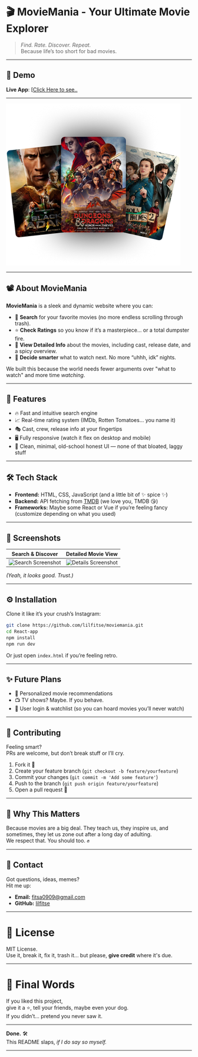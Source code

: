 # 🎬 MovieMania - Your Ultimate Movie Explorer

> *Find. Rate. Discover. Repeat.*  
> Because life’s too short for bad movies.

---

## 📸 Demo

**Live App**: [[Click Here to see..](https://movies-search-web-r8ah.vercel.app)

---

![Preview](./React-app/public/hero.png)

---

## 📽 About MovieMania

**MovieMania** is a sleek and dynamic website where you can:
- 🔎 **Search** for your favorite movies (no more endless scrolling through trash).
- ⭐ **Check Ratings** so you know if it’s a masterpiece... or a total dumpster fire.
- 🎥 **View Detailed Info** about the movies, including cast, release date, and a spicy overview.
- 🧠 **Decide smarter** what to watch next. No more “uhhh, idk” nights.

We built this because the world needs fewer arguments over "what to watch" and more time *watching*.

---

## 🚀 Features

- 🔥 Fast and intuitive search engine
- 📈 Real-time rating system (IMDb, Rotten Tomatoes... you name it)
- 🎭 Cast, crew, release info at your fingertips
- 🖥️ Fully responsive (watch it flex on desktop and mobile)
- 🧹 Clean, minimal, old-school honest UI — none of that bloated, laggy stuff

---

## 🛠 Tech Stack

- **Frontend:** HTML, CSS, JavaScript (and a little bit of ✨ spice ✨)
- **Backend:** API fetching from [TMDB](https://www.themoviedb.org/) (we love you, TMDB 😘)
- **Frameworks:** Maybe some React or Vue if you’re feeling fancy (customize depending on what you used)

---

## 📸 Screenshots

| Search & Discover | Detailed Movie View |
|:-----------------:|:-------------------:|
| ![Search Screenshot](link_here) | ![Details Screenshot](link_here) |

_(Yeah, it looks good. Trust.)_

---

## ⚙️ Installation

Clone it like it’s your crush’s Instagram:

```bash
git clone https://github.com/lilfitse/moviemania.git
cd React-app
npm install
npm run dev
```
Or just open `index.html` if you’re feeling retro.

---

## ✨ Future Plans

- 🍿 Personalized movie recommendations
- 📺 TV shows? Maybe. If you behave.
- 🎉 User login & watchlist (so you can hoard movies you’ll never watch)

---

## 🤝 Contributing

Feeling smart?  
PRs are welcome, but don’t break stuff or I’ll cry.

1. Fork it 🍴
2. Create your feature branch (`git checkout -b feature/yourfeature`)
3. Commit your changes (`git commit -m 'Add some feature'`)
4. Push to the branch (`git push origin feature/yourfeature`)
5. Open a pull request 🚀

---

## 🧠 Why This Matters

Because movies are a big deal. They teach us, they inspire us, and sometimes, they let us zone out after a long day of adulting.  
We respect that. You should too. ✊

---

## 📢 Contact

Got questions, ideas, memes?  
Hit me up:

- **Email:** fitsa0909@gmail.com
- **GitHub:** [lilfitse](https://github.com/lilfitse)

---

# 📜 License

MIT License.  
Use it, break it, fix it, trash it... but please, **give credit** where it's due.

---

# 🌟 Final Words

If you liked this project,  
give it a ⭐, tell your friends, maybe even your dog.  
If you didn’t... pretend you never saw it.

---

**Done.** 🛠️  
This README slaps, *if I do say so myself.*

---
